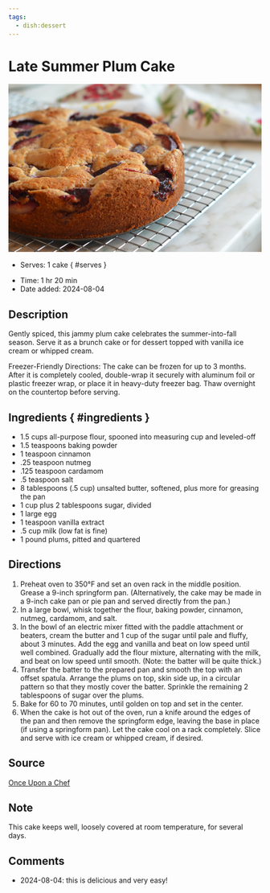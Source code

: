 ```yaml
---
tags:
  - dish:dessert
---
```


# Late Summer Plum Cake

![Recipe picture](../images/late_summer_plum-0.png)

- Serves: 1 cake
{ #serves }
<!-- Time is not parsed, so anything can be input here, and additional
values can be added (e.g., "active time", "cooking time", etc) -->
- Time: 1 hr 20 min
- Date added: 2024-08-04

## Description

Gently spiced, this jammy plum cake celebrates the summer-into-fall season. Serve it as a brunch cake or for dessert topped with vanilla ice cream or whipped cream.

Freezer-Friendly Directions: The cake can be frozen for up to 3 months. After it is completely cooled, double-wrap it securely with aluminum foil or plastic freezer wrap, or place it in heavy-duty freezer bag. Thaw overnight on the countertop before serving.

## Ingredients { #ingredients }

- 1.5 cups all-purpose flour, spooned into measuring cup and leveled-off
- 1.5 teaspoons baking powder
- 1 teaspoon cinnamon
- .25 teaspoon nutmeg
- .125 teaspoon cardamom
- .5 teaspoon salt
- 8 tablespoons (.5 cup) unsalted butter, softened, plus more for greasing the pan
- 1 cup plus 2 tablespoons sugar, divided
- 1 large egg
- 1 teaspoon vanilla extract
- .5 cup milk (low fat is fine)
- 1 pound plums, pitted and quartered

## Directions

1. Preheat oven to 350°F and set an oven rack in the middle position. Grease a 9-inch springform pan. (Alternatively, the cake may be made in a 9-inch cake pan or pie pan and served directly from the pan.)
2. In a large bowl, whisk together the flour, baking powder, cinnamon, nutmeg, cardamom, and salt.
3. In the bowl of an electric mixer fitted with the paddle attachment or beaters, cream the butter and 1 cup of the sugar until pale and fluffy, about 3 minutes. Add the egg and vanilla and beat on low speed until well combined. Gradually add the flour mixture, alternating with the milk, and beat on low speed until smooth. (Note: the batter will be quite thick.)
4. Transfer the batter to the prepared pan and smooth the top with an offset spatula. Arrange the plums on top, skin side up, in a circular pattern so that they mostly cover the batter. Sprinkle the remaining 2 tablespoons of sugar over the plums.
5. Bake for 60 to 70 minutes, until golden on top and set in the center.
6. When the cake is hot out of the oven, run a knife around the edges of the pan and then remove the springform edge, leaving the base in place (if using a springform pan). Let the cake cool on a rack completely. Slice and serve with ice cream or whipped cream, if desired.

## Source

[Once Upon a Chef](https://www.onceuponachef.com/recipes/late-summer-plum-cake.html)

## Note

This cake keeps well, loosely covered at room temperature, for several days.

## Comments

- 2024-08-04: this is delicious and very easy!

